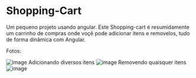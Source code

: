 # Shopping-Cart
Um pequeno projeto usando angular. Este Shopping-cart é resumidamente um carrinho de compras onde voçê pode adicionar itens e removelos, tudo de forma dinâmica com Angular.

Fotos:

![image](https://user-images.githubusercontent.com/43452688/118728567-c63cf700-b80a-11eb-8c3e-99398518db5e.png)
Adicionando diversos itens
![image](https://user-images.githubusercontent.com/43452688/118728619-e076d500-b80a-11eb-9eaa-af849080c46f.png)
Removendo quaisquer itens
![image](https://user-images.githubusercontent.com/43452688/118728636-e8cf1000-b80a-11eb-89d0-235aa9a1e739.png)



